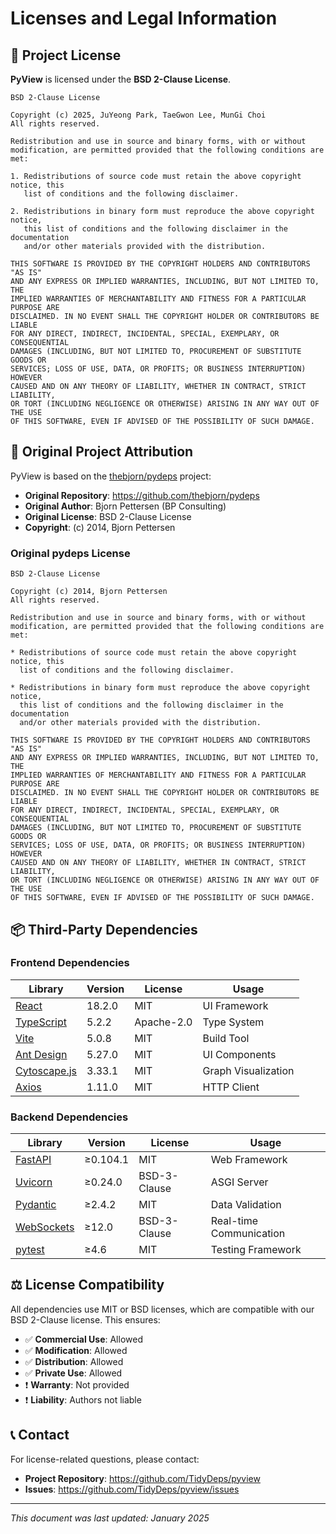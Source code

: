 # Licenses and Legal Information

## 📄 Project License

**PyView** is licensed under the **BSD 2-Clause License**.

```
BSD 2-Clause License

Copyright (c) 2025, JuYeong Park, TaeGwon Lee, MunGi Choi
All rights reserved.

Redistribution and use in source and binary forms, with or without
modification, are permitted provided that the following conditions are met:

1. Redistributions of source code must retain the above copyright notice, this
   list of conditions and the following disclaimer.

2. Redistributions in binary form must reproduce the above copyright notice,
   this list of conditions and the following disclaimer in the documentation
   and/or other materials provided with the distribution.

THIS SOFTWARE IS PROVIDED BY THE COPYRIGHT HOLDERS AND CONTRIBUTORS "AS IS"
AND ANY EXPRESS OR IMPLIED WARRANTIES, INCLUDING, BUT NOT LIMITED TO, THE
IMPLIED WARRANTIES OF MERCHANTABILITY AND FITNESS FOR A PARTICULAR PURPOSE ARE
DISCLAIMED. IN NO EVENT SHALL THE COPYRIGHT HOLDER OR CONTRIBUTORS BE LIABLE
FOR ANY DIRECT, INDIRECT, INCIDENTAL, SPECIAL, EXEMPLARY, OR CONSEQUENTIAL
DAMAGES (INCLUDING, BUT NOT LIMITED TO, PROCUREMENT OF SUBSTITUTE GOODS OR
SERVICES; LOSS OF USE, DATA, OR PROFITS; OR BUSINESS INTERRUPTION) HOWEVER
CAUSED AND ON ANY THEORY OF LIABILITY, WHETHER IN CONTRACT, STRICT LIABILITY,
OR TORT (INCLUDING NEGLIGENCE OR OTHERWISE) ARISING IN ANY WAY OUT OF THE USE
OF THIS SOFTWARE, EVEN IF ADVISED OF THE POSSIBILITY OF SUCH DAMAGE.
```

## 🙏 Original Project Attribution

PyView is based on the [thebjorn/pydeps](https://github.com/thebjorn/pydeps) project:

- **Original Repository**: https://github.com/thebjorn/pydeps
- **Original Author**: Bjorn Pettersen (BP Consulting)
- **Original License**: BSD 2-Clause License
- **Copyright**: (c) 2014, Bjorn Pettersen

### Original pydeps License

```
BSD 2-Clause License

Copyright (c) 2014, Bjorn Pettersen
All rights reserved.

Redistribution and use in source and binary forms, with or without
modification, are permitted provided that the following conditions are met:

* Redistributions of source code must retain the above copyright notice, this
  list of conditions and the following disclaimer.

* Redistributions in binary form must reproduce the above copyright notice,
  this list of conditions and the following disclaimer in the documentation
  and/or other materials provided with the distribution.

THIS SOFTWARE IS PROVIDED BY THE COPYRIGHT HOLDERS AND CONTRIBUTORS "AS IS"
AND ANY EXPRESS OR IMPLIED WARRANTIES, INCLUDING, BUT NOT LIMITED TO, THE
IMPLIED WARRANTIES OF MERCHANTABILITY AND FITNESS FOR A PARTICULAR PURPOSE ARE
DISCLAIMED. IN NO EVENT SHALL THE COPYRIGHT HOLDER OR CONTRIBUTORS BE LIABLE
FOR ANY DIRECT, INDIRECT, INCIDENTAL, SPECIAL, EXEMPLARY, OR CONSEQUENTIAL
DAMAGES (INCLUDING, BUT NOT LIMITED TO, PROCUREMENT OF SUBSTITUTE GOODS OR
SERVICES; LOSS OF USE, DATA, OR PROFITS; OR BUSINESS INTERRUPTION) HOWEVER
CAUSED AND ON ANY THEORY OF LIABILITY, WHETHER IN CONTRACT, STRICT LIABILITY,
OR TORT (INCLUDING NEGLIGENCE OR OTHERWISE) ARISING IN ANY WAY OUT OF THE USE
OF THIS SOFTWARE, EVEN IF ADVISED OF THE POSSIBILITY OF SUCH DAMAGE.
```

## 📦 Third-Party Dependencies

### Frontend Dependencies

| Library | Version | License | Usage |
|---------|---------|---------|-------|
| [React](https://reactjs.org/) | 18.2.0 | MIT | UI Framework |
| [TypeScript](https://www.typescriptlang.org/) | 5.2.2 | Apache-2.0 | Type System |
| [Vite](https://vitejs.dev/) | 5.0.8 | MIT | Build Tool |
| [Ant Design](https://ant.design/) | 5.27.0 | MIT | UI Components |
| [Cytoscape.js](https://js.cytoscape.org/) | 3.33.1 | MIT | Graph Visualization |
| [Axios](https://axios-http.com/) | 1.11.0 | MIT | HTTP Client |

### Backend Dependencies

| Library | Version | License | Usage |
|---------|---------|---------|-------|
| [FastAPI](https://fastapi.tiangolo.com/) | ≥0.104.1 | MIT | Web Framework |
| [Uvicorn](https://www.uvicorn.org/) | ≥0.24.0 | BSD-3-Clause | ASGI Server |
| [Pydantic](https://pydantic-docs.helpmanual.io/) | ≥2.4.2 | MIT | Data Validation |
| [WebSockets](https://websockets.readthedocs.io/) | ≥12.0 | BSD-3-Clause | Real-time Communication |
| [pytest](https://pytest.org/) | ≥4.6 | MIT | Testing Framework |

## ⚖️ License Compatibility

All dependencies use MIT or BSD licenses, which are compatible with our BSD 2-Clause license. This ensures:

- ✅ **Commercial Use**: Allowed
- ✅ **Modification**: Allowed
- ✅ **Distribution**: Allowed
- ✅ **Private Use**: Allowed
- ❗ **Warranty**: Not provided
- ❗ **Liability**: Authors not liable

## 📞 Contact

For license-related questions, please contact:

- **Project Repository**: https://github.com/TidyDeps/pyview
- **Issues**: https://github.com/TidyDeps/pyview/issues

---

*This document was last updated: January 2025*